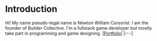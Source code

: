 # Introduction
  Hi! My name pseudo-legal name is Newton William Cursorist. I am the founder of Builder Collective. I'm a fullstack game developer but mostly take part in programming and game designing.
|[Portfolio](Portfolio.html)|
|:--:|
